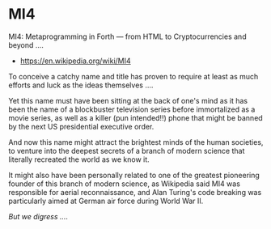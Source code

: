 # MI4
MI4: Metaprogramming in Forth — from HTML to Cryptocurrencies and beyond ....

- https://en.wikipedia.org/wiki/MI4

To conceive a catchy name and title has proven to require at least as much efforts and luck as the ideas themselves ....

Yet this name must have been sitting at the back of one's mind as it has been the name of a blockbuster television series before immortalized as a movie series, as well as a killer (pun intended!!) phone that might be banned by the next US presidential executive order.

And now this name might attract the brightest minds of the human societies, to venture into the deepest secrets of a branch of modern science that literally recreated the world as we know it.

It might also have been personally related to one of the greatest pioneering founder of this branch of modern science, as Wikipedia said MI4 was responsible for aerial reconnaissance, and Alan Turing's code breaking was particularly aimed at German air force during World War II.

_But we digress ...._

